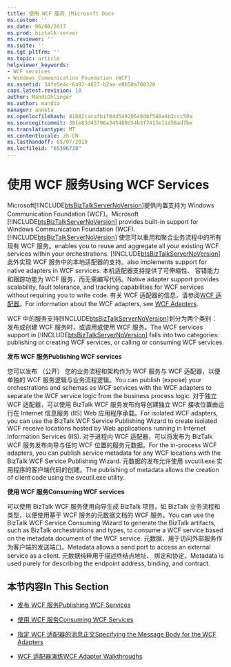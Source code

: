 ```yaml
---
title: 使用 WCF 服务 |Microsoft Docs
ms.custom: ''
ms.date: 06/08/2017
ms.prod: biztalk-server
ms.reviewer: ''
ms.suite: ''
ms.tgt_pltfrm: ''
ms.topic: article
helpviewer_keywords:
- WCF services
- Windows Communication Foundation (WCF)
ms.assetid: 34fe5e4c-6a92-4627-b2aa-e8b58a708320
caps.latest.revision: 10
author: MandiOhlinger
ms.author: mandia
manager: anneta
ms.openlocfilehash: 81082cacafb1f04d54920648d8f588a4b2ccc50a
ms.sourcegitcommit: 381e83d43796a345488d54b3f7413e11d56ad7be
ms.translationtype: MT
ms.contentlocale: zh-CN
ms.lasthandoff: 05/07/2019
ms.locfileid: "65396738"
---
```

# <a name="using-wcf-services"></a><span data-ttu-id="1e96d-102">使用 WCF 服务</span><span class="sxs-lookup"><span data-stu-id="1e96d-102">Using WCF Services</span></span>
<span data-ttu-id="1e96d-103">Microsoft[!INCLUDE[btsBizTalkServerNoVersion](../includes/btsbiztalkservernoversion-md.md)]提供内置支持为 Windows Communication Foundation (WCF)。</span><span class="sxs-lookup"><span data-stu-id="1e96d-103">Microsoft [!INCLUDE[btsBizTalkServerNoVersion](../includes/btsbiztalkservernoversion-md.md)] provides built-in support for Windows Communication Foundation (WCF).</span></span> [!INCLUDE[btsBizTalkServerNoVersion](../includes/btsbiztalkservernoversion-md.md)] <span data-ttu-id="1e96d-104">使您可以重用和聚合业务流程中的所有现有 WCF 服务。</span><span class="sxs-lookup"><span data-stu-id="1e96d-104">enables you to reuse and aggregate all your existing WCF services within your orchestrations.</span></span> [!INCLUDE[btsBizTalkServerNoVersion](../includes/btsbiztalkservernoversion-md.md)] <span data-ttu-id="1e96d-105">此外实现 WCF 服务中的本地适配器的支持。</span><span class="sxs-lookup"><span data-stu-id="1e96d-105">also implements support for native adapters in WCF services.</span></span> <span data-ttu-id="1e96d-106">本机适配器支持提供了可伸缩性、 容错能力和跟踪功能为 WCF 服务，而无需编写代码。</span><span class="sxs-lookup"><span data-stu-id="1e96d-106">Native adapter support provides scalability, fault tolerance, and tracking capabilities for WCF services without requiring you to write code.</span></span> <span data-ttu-id="1e96d-107">有关 WCF 适配器的信息，请参阅[WCF 适配器](../core/wcf-adapters.md)。</span><span class="sxs-lookup"><span data-stu-id="1e96d-107">For information about the WCF adapters, see [WCF Adapters](../core/wcf-adapters.md).</span></span>  
  
 <span data-ttu-id="1e96d-108">WCF 中的服务支持[!INCLUDE[btsBizTalkServerNoVersion](../includes/btsbiztalkservernoversion-md.md)]划分为两个类别： 发布或创建 WCF 服务时，或调用或使用 WCF 服务。</span><span class="sxs-lookup"><span data-stu-id="1e96d-108">The WCF services support in [!INCLUDE[btsBizTalkServerNoVersion](../includes/btsbiztalkservernoversion-md.md)] falls into two categories: publishing or creating WCF services, or calling or consuming WCF services.</span></span>  
  
 <span data-ttu-id="1e96d-109">**发布 WCF 服务**</span><span class="sxs-lookup"><span data-stu-id="1e96d-109">**Publishing WCF services**</span></span>  
  
 <span data-ttu-id="1e96d-110">您可以发布 （公开） 您的业务流程和架构作为 WCF 服务与 WCF 适配器，以便单独的 WCF 服务逻辑与业务流程逻辑。</span><span class="sxs-lookup"><span data-stu-id="1e96d-110">You can publish (expose) your orchestrations and schemas as WCF services with the WCF adapters to separate the WCF service logic from the business process logic.</span></span> <span data-ttu-id="1e96d-111">对于独立 WCF 适配器，可以使用 BizTalk WCF 服务发布向导创建独立 WCF 接收位置由运行在 Internet 信息服务 (IIS) Web 应用程序承载。</span><span class="sxs-lookup"><span data-stu-id="1e96d-111">For isolated WCF adapters, you can use the BizTalk WCF Service Publishing Wizard to create isolated WCF receive locations hosted by Web applications running in Internet Information Services (IIS).</span></span> <span data-ttu-id="1e96d-112">对于进程内 WCF 适配器，可以将发布为 BizTalk WCF 服务发布向导与任何 WCF 位置的服务元数据。</span><span class="sxs-lookup"><span data-stu-id="1e96d-112">For the in-process WCF adapters, you can publish service metadata for any WCF locations with the BizTalk WCF Service Publishing Wizard.</span></span>  <span data-ttu-id="1e96d-113">元数据的发布允许使用 svcutil.exe 实用程序的客户端代码的创建。</span><span class="sxs-lookup"><span data-stu-id="1e96d-113">The publishing of metadata allows the creation of client code using the svcutil.exe utility.</span></span>  
  
 <span data-ttu-id="1e96d-114">**使用 WCF 服务**</span><span class="sxs-lookup"><span data-stu-id="1e96d-114">**Consuming WCF services**</span></span>  
  
 <span data-ttu-id="1e96d-115">可以使用 BizTalk WCF 服务使用向导生成 BizTalk 项目，如 BizTalk 业务流程和类型，以便使用基于 WCF 服务的元数据文档的 WCF 服务。</span><span class="sxs-lookup"><span data-stu-id="1e96d-115">You can use the BizTalk WCF Service Consuming Wizard to generate the BizTalk artifacts, such as BizTalk orchestrations and types, to consume a WCF service based on the metadata document of the WCF service.</span></span> <span data-ttu-id="1e96d-116">元数据，用于访问外部服务作为客户端的发送端口。</span><span class="sxs-lookup"><span data-stu-id="1e96d-116">Metadata allows a send port to access an external service as a client.</span></span> <span data-ttu-id="1e96d-117">元数据纯粹用于描述终结点地址、 绑定和协定。</span><span class="sxs-lookup"><span data-stu-id="1e96d-117">Metadata is used purely for describing the endpoint address, binding, and contract.</span></span>  
  
## <a name="in-this-section"></a><span data-ttu-id="1e96d-118">本节内容</span><span class="sxs-lookup"><span data-stu-id="1e96d-118">In This Section</span></span>  
  
-   [<span data-ttu-id="1e96d-119">发布 WCF 服务</span><span class="sxs-lookup"><span data-stu-id="1e96d-119">Publishing WCF Services</span></span>](../core/publishing-wcf-services.md)  
  
-   [<span data-ttu-id="1e96d-120">使用 WCF 服务</span><span class="sxs-lookup"><span data-stu-id="1e96d-120">Consuming WCF Services</span></span>](../core/consuming-wcf-services.md)  
  
-   [<span data-ttu-id="1e96d-121">指定 WCF 适配器的消息正文</span><span class="sxs-lookup"><span data-stu-id="1e96d-121">Specifying the Message Body for the WCF Adapters</span></span>](../core/specifying-the-message-body-for-the-wcf-adapters.md)  
  
-   [<span data-ttu-id="1e96d-122">WCF 适配器演练</span><span class="sxs-lookup"><span data-stu-id="1e96d-122">WCF Adapter Walkthroughs</span></span>](../core/wcf-adapter-walkthroughs.md)